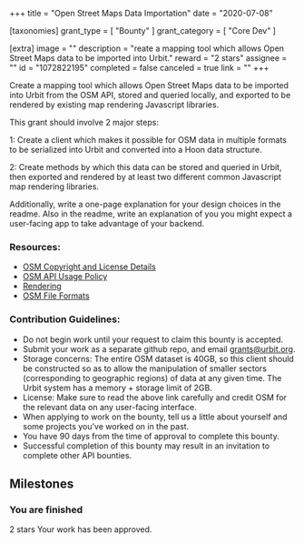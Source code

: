 +++
title = "Open Street Maps Data Importation"
date = "2020-07-08"

[taxonomies]
grant_type = [ "Bounty" ]
grant_category = [ "Core Dev" ]

[extra]
image = ""
description = "reate a mapping tool which allows Open Street Maps data to be imported into Urbit."
reward = "2 stars"
assignee = ""
id = "1072822195"
completed = false
canceled = true
link = ""
+++

Create a mapping tool which allows Open Street Maps data to be imported into Urbit from the OSM API, stored and queried locally, and exported to be rendered by existing map rendering Javascript libraries.

This grant should involve 2 major steps:

1: Create a client which makes it possible for OSM data in multiple formats to be serialized into Urbit and converted into a Hoon data structure.

2: Create methods by which this data can be stored and queried in Urbit, then exported and rendered by at least two different common Javascript map rendering libraries.

Additionally, write a one-page explanation for your design choices in the readme. Also in the readme, write an explanation of you you might expect a user-facing app to take advantage of your backend.

### Resources:

- [OSM Copyright and License Details](https://www.openstreetmap.org/copyright)
- [OSM API Usage Policy](https://operations.osmfoundation.org/policies/api/)
- [Rendering](https://wiki.openstreetmap.org/wiki/Rendering)
- [OSM File Formats](https://wiki.openstreetmap.org/wiki/OSM_file_formats)

### Contribution Guidelines:

- Do not begin work until your request to claim this bounty is accepted.
- Submit your work as a separate github repo, and email grants@urbit.org.
- Storage concerns: The entire OSM dataset is 40GB, so this client should be constructed so as to allow the manipulation of smaller sectors (corresponding to geographic regions) of data at any given time. The Urbit system has a memory + storage limit of 2GB.
- License: Make sure to read the above link carefully and credit OSM for the relevant data on any user-facing interface.
- When applying to work on the bounty, tell us a little about yourself and some projects you’ve worked on in the past.
- You have 90 days from the time of approval to complete this bounty.
- Successful completion of this bounty may result in an invitation to complete other API bounties.

## Milestones

### You are finished

2 stars
Your work has been approved.
